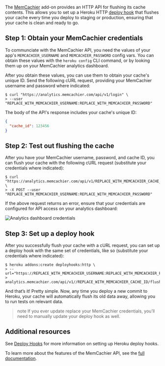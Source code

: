 
The [MemCachier](https://elements.heroku.com/addons/memcachier) add-on provides an HTTP API for flushing its cache contents. This allows you to set up a Heroku HTTP [deploy hook](deploy-hooks) that flushes your cache every time you deploy to staging or production, ensuring that your cache is clean and ready to go.

## Step 1: Obtain your MemCachier credentials

To communciate with the MemCachier API, you need the values of your app's `MEMCACHIER_USERNAME` and `MEMCACHIER_PASSWORD` config vars. You can obtain these values with the `heroku config` CLI command, or by looking them up on your MemCachier analytics dashboard.

After you obtain these values, you can use them to obtain your cache's unique ID. Send the following cURL request, providing your MemCachier username and password where indicated:

```term
$ curl "https://analytics.memcachier.com/api/v1/login" \
> --user "REPLACE_WITH_MEMCACHIER_USERNAME:REPLACE_WITH_MEMCACHIER_PASSWORD"
```

The body of the API's response includes your cache's unique ID:

```json
{
  "cache_id": 123456
}
```

## Step 2: Test out flushing the cache

After you have your MemCachier username, password, and cache ID, you can flush your cache with the following cURL request (substitute your credentials where indicated):

```term
$ curl "https://analytics.memcachier.com/api/v1/REPLACE_WITH_MEMCACHIER_CACHE_ID/flush" \
> -X POST --user "REPLACE_WITH_MEMCACHIER_USERNAME:REPLACE_WITH_MEMCACHIER_PASSWORD"
```

If the above request returns an error, ensure that your credentials are configured for API access on your analytics dashboard:

![Analytics dashboard credentials](https://s3.amazonaws.com/heroku-devcenter-files/article-images/1508409957-screen-shot-2017-09-07-at-11-14-48-am.png)

## Step 3: Set up a deploy hook

After you successfully flush your cache with a cURL request, you can set up a deploy hook with the same set of credentials, like so (substitute your credentials where indicated):

```term
$ heroku addons:create deployhooks:http \
> --url="https://REPLACE_WITH_MEMCACHIER_USERNAME:REPLACE_WITH_MEMCACHIER_PASSWORD@\
> analytics.memcachier.com/api/v1//REPLACE_WITH_MEMCACHIER_CACHE_ID/flush"
```

And that’s it! Pretty simple. Now, any time you deploy a new commit to Heroku, your cache will automatically flush its old data away, allowing you to run tests on relevant data.

>note
>If you ever update replace your MemCachier credentials, you’ll need to manually update your deploy hook as well.

## Additional resources

See [Deploy Hooks](https://devcenter.heroku.com/articles/deploy-hooks#http-post-hook) for more information on setting up Heroku deploy hooks.

To learn more about the features of the MemCachier API, see the [full documentation](memcachier#analytics-api).
